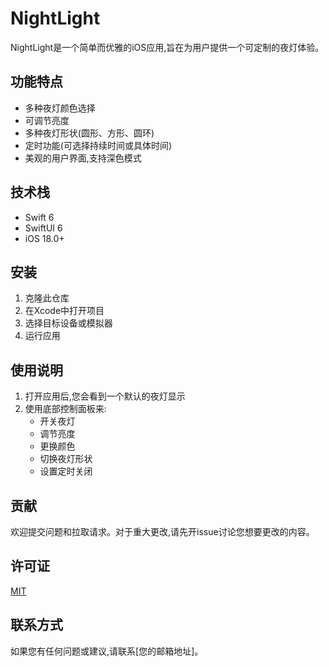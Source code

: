 # NightLight

NightLight是一个简单而优雅的iOS应用,旨在为用户提供一个可定制的夜灯体验。

## 功能特点

- 多种夜灯颜色选择
- 可调节亮度
- 多种夜灯形状(圆形、方形、圆环)
- 定时功能(可选择持续时间或具体时间)
- 美观的用户界面,支持深色模式

## 技术栈

- Swift 6
- SwiftUI 6
- iOS 18.0+

## 安装

1. 克隆此仓库
2. 在Xcode中打开项目
3. 选择目标设备或模拟器
4. 运行应用

## 使用说明

1. 打开应用后,您会看到一个默认的夜灯显示
2. 使用底部控制面板来:
   - 开关夜灯
   - 调节亮度
   - 更换颜色
   - 切换夜灯形状
   - 设置定时关闭

## 贡献

欢迎提交问题和拉取请求。对于重大更改,请先开issue讨论您想要更改的内容。

## 许可证

[MIT](https://choosealicense.com/licenses/mit/)

## 联系方式

如果您有任何问题或建议,请联系[您的邮箱地址]。
